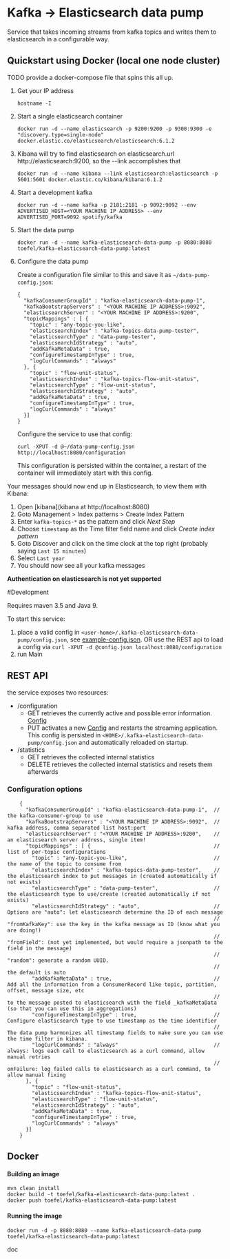 # Kafka -> Elasticsearch data pump

Service that takes incoming streams from kafka topics and writes them
to elasticsearch in a configurable way.

## Quickstart using Docker (local one node cluster)
    
TODO provide a docker-compose file that spins this all up.    
    
 1. Get your IP address 
  
        hostname -I  
        
 1. Start a single elasticsearch container  
    
        docker run -d --name elasticsearch -p 9200:9200 -p 9300:9300 -e "discovery.type=single-node" docker.elastic.co/elasticsearch/elasticsearch:6.1.2
   
 1. Kibana will try to find elasticsearch on  elasticsearch.url http://elasticsearch:9200, so the --link accomplishes that
    
        docker run -d --name kibana --link elasticsearch:elasticsearch -p 5601:5601 docker.elastic.co/kibana/kibana:6.1.2
    
 1. Start a development kafka
 
        docker run -d --name kafka -p 2181:2181 -p 9092:9092 --env ADVERTISED_HOST=<YOUR MACHINE IP ADDRESS> --env ADVERTISED_PORT=9092 spotify/kafka
    
 1. Start the data pump
        
        docker run -d --name kafka-elasticsearch-data-pump -p 8080:8080 toefel/kafka-elasticsearch-data-pump:latest
 
 1. Configure the data pump
 
    Create a configuration file similar to this and save it as `~/data-pump-config.json`:
 
        {
          "kafkaConsumerGroupId" : "kafka-elasticsearch-data-pump-1",
          "kafkaBootstrapServers" : "<YOUR MACHINE IP ADDRESS>:9092",
          "elasticsearchServer" : "<YOUR MACHINE IP ADDRESS>:9200",
          "topicMappings" : [ {
            "topic" : "any-topic-you-like",
            "elasticsearchIndex" : "kafka-topics-data-pump-tester",
            "elasticsearchType" : "data-pump-tester",
            "elasticsearchIdStrategy" : "auto",
            "addKafkaMetaData" : true,
            "configureTimestampInType" : true,
            "logCurlCommands" : "always"
          }, {
            "topic" : "flow-unit-status",
            "elasticsearchIndex" : "kafka-topics-flow-unit-status",
            "elasticsearchType" : "flow-unit-status",
            "elasticsearchIdStrategy" : "auto",
            "addKafkaMetaData" : true,
            "configureTimestampInType" : true,
            "logCurlCommands" : "always"
          }]
        }
    
    Configure the service to use that config:
    
        curl -XPUT -d @~/data-pump-config.json http://localhost:8080/configuration
        
    This configuration is persisted within the container, a restart of the container will immediately start with this 
    config. 
 
Your messages should now end up in Elasticsearch, to view them with Kibana:

 1. Open [kibana](kibana at http://localhost:8080)
 1. Goto Management > Index patterns > Create Index Pattern
 1. Enter `kafka-topics-*` as the pattern and click *Next Step*
 1. Choose `timestamp` as the Time filter field name and click *Create index pattern*
 1. Goto Discover and click on the time clock at the top right (probably saying `Last 15 minutes`)
 1. Select `Last year`
 1. You should now see all your kafka messages 
  
**Authentication on elasticsearch is not yet supported**

#Development

Requires maven 3.5 and Java 9.

To start this service: 

1. place a valid config in `<user-home>/.kafka-elasticsearch-data-pump/config.json`, see [example-config.json](example-config.json).
   OR use the REST api to load a config via `curl -XPUT -d @config.json localhost:8080/configuration` 
2. run Main

## REST API

the service exposes two resources:

 * /configuration 
    - GET retrieves the currently active and possible error information. [Config](src/main/java/nl/toefel/kafka/elasticsearch/pump/config/Config.java)
    - PUT activates a new [Config](src/main/java/nl/toefel/kafka/elasticsearch/pump/config/Config.java) and restarts the streaming application. This config is persisted in `<HOME>/.kafka-elasticsearch-data-pump/config.json` and automatically reloaded on startup. 
 * /statistics
    - GET retrieves the collected internal statistics
    - DELETE retrieves the collected internal statistics and resets them afterwards
    
### Configuration options    
      
        {
          "kafkaConsumerGroupId" : "kafka-elasticsearch-data-pump-1",  // the kafka-consumer-group to use
          "kafkaBootstrapServers" : "<YOUR MACHINE IP ADDRESS>:9092",  // kafka address, comma separated list host:port 
          "elasticsearchServer" : "<YOUR MACHINE IP ADDRESS>:9200",    // an elasticsearch server address, single item!
          "topicMappings" : [ {                                        // list of per-topic configurations
            "topic" : "any-topic-you-like",                            // the name of the topic to consume from
            "elasticsearchIndex" : "kafka-topics-data-pump-tester",    // the elasticsearch index to put messages in (created automatically if not exists)
            "elasticsearchType" : "data-pump-tester",                  // the elasticsearch type to use/create (created automatically if not exists)
            "elasticsearchIdStrategy" : "auto",                        // Options are "auto": let elasticsearch determine the ID of each message  
                                                                       //             "fromKafkaKey": use the key in the kafka message as ID (know what you are doing!)
                                                                       //             "fromField": (not yet implemented, but would require a jsonpath to the field in the message)
                                                                       //             "random": generate a random UUID.
                                                                       //             the default is auto 
            "addKafkaMetaData" : true,                                 // Add all the information from a ConsumerRecord like topic, partition, offset, message size, etc
                                                                       // to the message posted to elasticsearch with the field _kafkaMetaData (so that you can use this in aggregations)  
            "configureTimestampInType" : true,                         // Configure elasticsearch type to use timestamp as the time identifier
                                                                       // The data pump harmonizes all timestamp fields to make sure you can use the time filter in kibana.
            "logCurlCommands" : "always"                               // always: logs each call to elasticsearch as a curl command, allow manual retries
                                                                       // onFailure: log failed calls to elasticsearch as a curl command, to allow manual fixing
          }, {
            "topic" : "flow-unit-status",
            "elasticsearchIndex" : "kafka-topics-flow-unit-status",
            "elasticsearchType" : "flow-unit-status",
            "elasticsearchIdStrategy" : "auto",
            "addKafkaMetaData" : true,
            "configureTimestampInType" : true,
            "logCurlCommands" : "always"
          }]
        }
    
## Docker

#### Building an image

    mvn clean install
    docker build -t toefel/kafka-elasticsearch-data-pump:latest .
    docker push toefel/kafka-elasticsearch-data-pump:latest
    
#### Running the image

    docker run -d -p 8080:8080 --name kafka-elasticsearch-data-pump toefel/kafka-elasticsearch-data-pump:latest
   doc